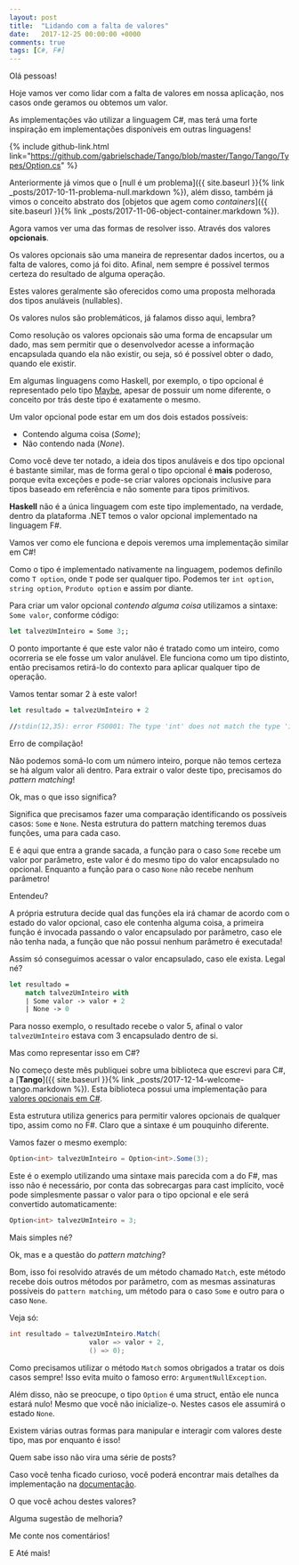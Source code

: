 ```yaml
---
layout: post
title:  "Lidando com a falta de valores"
date:   2017-12-25 00:00:00 +0000
comments: true
tags: [C#, F#]
---
```


Olá pessoas!

Hoje vamos ver como lidar com a falta de valores em nossa aplicação, nos casos onde geramos ou obtemos um valor.

As implementações vão utilizar a linguagem C#, mas terá uma forte inspiração em implementações disponíveis em outras linguagens!

<!--more-->

{% include github-link.html link="https://github.com/gabrielschade/Tango/blob/master/Tango/Tango/Types/Option.cs" %} 

Anteriormente já vimos que o [null é um problema]({{ site.baseurl }}{% link _posts/2017-10-11-problema-null.markdown %}), além disso, também já vimos o conceito abstrato dos [objetos que agem como *containers*]({{ site.baseurl }}{% link _posts/2017-11-06-object-container.markdown %}).

Agora vamos ver uma das formas de resolver isso. Através dos valores **opcionais**.

Os valores opcionais são uma maneira de representar dados incertos, ou a falta de valores, como já foi dito. Afinal, nem sempre é possível termos certeza do resultado de alguma operação.

Estes valores geralmente são oferecidos como uma proposta melhorada dos tipos anuláveis (nullables).

Os valores nulos são problemáticos, já falamos disso aqui, lembra? 

Como resolução os valores opcionais são uma forma de encapsular um dado, mas sem permitir que o desenvolvedor acesse a informação encapsulada quando ela não existir, ou seja, só é possível obter o dado, quando ele existir.

Em algumas linguagens como Haskell, por exemplo, o tipo opcional é representado pelo tipo [Maybe](https://hackage.haskell.org/package/base-4.10.0.0/docs/Data-Maybe.html), apesar de possuir um nome diferente, o conceito por trás deste tipo é exatamente o mesmo.

Um valor opcional pode estar em um dos dois estados possíveis:

* Contendo alguma coisa (*Some*);
* Não contendo nada (*None*).

Como você deve ter notado, a ideia dos tipos anuláveis e dos tipo opcional é bastante similar, mas de forma geral o tipo opcional é **mais** poderoso, porque evita exceções e pode-se criar valores opcionais inclusive para tipos baseado em referência e não somente para tipos primitivos.

**Haskell** não é a única linguagem com este tipo implementado, na verdade, dentro da plataforma .NET temos o valor opcional implementado na linguagem F#.

Vamos ver como ele funciona e depois veremos uma implementação similar em C#!

Como o tipo é implementado nativamente na linguagem, podemos definílo como `T option`, onde `T` pode ser qualquer tipo. Podemos ter `int option`, `string option`, `Produto option` e assim por diante.

Para criar um valor opcional *contendo alguma coisa* utilizamos a sintaxe: `Some valor`, conforme código:

```fsharp
let talvezUmInteiro = Some 3;;
```

O ponto importante é que este valor não é tratado como um inteiro, como ocorreria se ele fosse um valor anulável. Ele funciona como um tipo distinto, então precisamos retirá-lo do contexto para aplicar qualquer tipo de operação.

Vamos tentar somar 2 à este valor!

```fsharp
let resultado = talvezUmInteiro + 2

//stdin(12,35): error FS0001: The type 'int' does not match the type 'int option'
```

Erro de compilação!

Não podemos somá-lo com um número inteiro, porque não temos certeza se há algum valor ali dentro.
Para extrair o valor deste tipo, precisamos do *pattern matching*!

Ok, mas o que isso significa?

Significa que precisamos fazer uma comparação identificando os possíveis casos: `Some` e `None`. Nesta estrutura do pattern matching teremos duas funções, uma para cada caso.

E é aqui que entra a grande sacada, a função para o caso `Some` recebe um valor por parâmetro, este valor é do mesmo tipo do valor encapsulado no opcional. Enquanto a função para o caso `None` não recebe nenhum parâmetro!

Entendeu?

A própria estrutura decide qual das funções ela irá chamar de acordo com o estado do valor opcional, caso ele contenha alguma coisa, a primeira função é invocada passando o valor encapsulado por parâmetro, caso ele não tenha nada, a função que não possui nenhum parâmetro é executada!

Assim só conseguimos acessar o valor encapsulado, caso ele exista. Legal né?


```fsharp
let resultado =
    match talvezUmInteiro with
    | Some valor -> valor + 2
    | None -> 0
```

Para nosso exemplo, o resultado recebe o valor 5, afinal o valor `talvezUmInteiro` estava com 3 encapsulado dentro de si.

Mas como representar isso em C#?

No começo deste mês publiquei sobre uma biblioteca que escrevi para C#, a [**Tango**]({{ site.baseurl }}{% link _posts/2017-12-14-welcome-tango.markdown %}). Esta biblioteca possui uma implementação para [valores opcionais em C#](https://github.com/gabrielschade/Tango/blob/master/Tango/Tango/Types/Option.cs).

Esta estrutura utiliza generics para permitir valores opcionais de qualquer tipo, assim como no F#. Claro que a sintaxe é um pouquinho diferente.

Vamos fazer o mesmo exemplo:

```csharp
Option<int> talvezUmInteiro = Option<int>.Some(3);
```

Este é o exemplo utilizando uma sintaxe mais parecida com a do F#, mas isso não é necessário, por conta das sobrecargas para cast implícito, você pode simplesmente passar o valor para o tipo opcional e ele será convertido automaticamente:

```csharp
Option<int> talvezUmInteiro = 3;
```

Mais simples né?

Ok, mas e a questão do *pattern matching*?

Bom, isso foi resolvido através de um método chamado `Match`, este método recebe dois outros métodos por parâmetro, com as mesmas assinaturas possíveis do `pattern matching`, um método para o caso `Some` e outro para o caso `None`.

Veja só:

```csharp
int resultado = talvezUmInteiro.Match(
                    valor => valor + 2,
                    () => 0);
```

Como precisamos utilizar o método `Match` somos obrigados a tratar os dois casos sempre! Isso evita muito o famoso erro: `ArgumentNullException`.

Além disso, não se preocupe, o tipo `Option` é uma struct, então ele nunca estará nulo! Mesmo que você não inicialize-o. Nestes casos ele assumirá o estado `None`.

Existem várias outras formas para manipular e interagir com valores deste tipo, mas por enquanto é isso!

Quem sabe isso não vira uma série de posts?

Caso você tenha ficado curioso, você poderá encontrar mais detalhes da implementação na [documentação](https://gabrielschade.gitbooks.io/tango-br/content/Types/Option/Introduction.html).

O que você achou destes valores?

Alguma sugestão de melhoria?

Me conte nos comentários!

E Até mais!